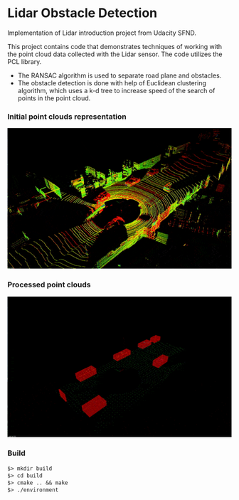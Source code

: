 # Lidar Obstacle Detection
Implementation of Lidar introduction project from Udacity SFND.

This project contains code that demonstrates techniques of working
with the point cloud data collected with the Lidar sensor.
The code utilizes the PCL library.

- The RANSAC algorithm is used to separate  road plane and obstacles.
- The obstacle detection is done with help of Euclidean clustering algorithm, which uses a k-d tree to increase speed of the search of points in the point cloud.

### Initial point clouds representation
![ANIMATION](sample/initial_pcl.gif)
### Processed point clouds
![ANIMATION](sample/proceed_pcl.gif)

### Build
```
$> mkdir build
$> cd build
$> cmake .. && make
$> ./environment
```